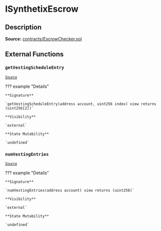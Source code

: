 # ISynthetixEscrow

## Description

**Source:** [contracts/EscrowChecker.sol](https://github.com/Synthetixio/synthetix/tree/v2.44.0-alpha-1/contracts/EscrowChecker.sol)

## External Functions

### `getVestingScheduleEntry`

<sub>[Source](https://github.com/Synthetixio/synthetix/tree/v2.44.0-alpha-1/contracts/EscrowChecker.sol#L6)</sub>

??? example "Details"

    **Signature**

    `getVestingScheduleEntry(address account, uint256 index) view returns (uint256[2])`

    **Visibility**

    `external`

    **State Mutability**

    `undefined`

### `numVestingEntries`

<sub>[Source](https://github.com/Synthetixio/synthetix/tree/v2.44.0-alpha-1/contracts/EscrowChecker.sol#L4)</sub>

??? example "Details"

    **Signature**

    `numVestingEntries(address account) view returns (uint256)`

    **Visibility**

    `external`

    **State Mutability**

    `undefined`
